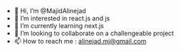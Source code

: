 - 👋 Hi, I’m @MajidAlinejad
- 👀 I’m interested in react.js and js
- 🌱 I’m currently learning next.js
- 💞️ I’m looking to collaborate on a challengeable project 
- 📫 How to reach me : alinejad.mj@gmail.com

<!---
MajidAlinejad/MajidAlinejad is a ✨ special ✨ repository because its `README.md` (this file) appears on your GitHub profile.
You can click the Preview link to take a look at your changes.
--->
